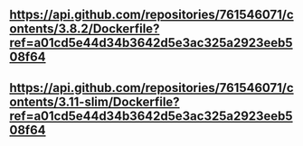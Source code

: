 ## https://api.github.com/repositories/761546071/contents/3.8.2/Dockerfile?ref=a01cd5e44d34b3642d5e3ac325a2923eeb508f64


## https://api.github.com/repositories/761546071/contents/3.11-slim/Dockerfile?ref=a01cd5e44d34b3642d5e3ac325a2923eeb508f64